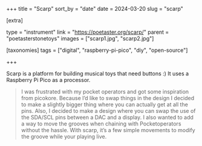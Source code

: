 +++
title = "Scarp"
sort_by = "date"
date = 2024-03-20
slug = "scarp"

[extra]

type = "instrument"
link = "https://poetaster.org/scarp/"
parent = "poetasterstonetoys"
images = ["scarp1.jpg", "scarp2.jpg"]

[taxonomies]
tags = ["digital", "raspberry-pi-pico", "diy", "open-source"]

+++

Scarp is a platform for building musical toys that need buttons :) It uses a Raspberry Pi Pico as a processor.

> I was frustrated with my pocket operators and got some inspiration from picokore. Because I’d like to swap things in the design I decided to make a slightly bigger thing where you can actually get at all the pins. Also, I decided to make a design where you can swap the use of the SDA/SCL pins between a DAC and a display. I also wanted to add a way to move the grooves when chaining with Pocketoperators without the hassle. With scarp, it’s a few simple movements to modify the groove while your playing live.
